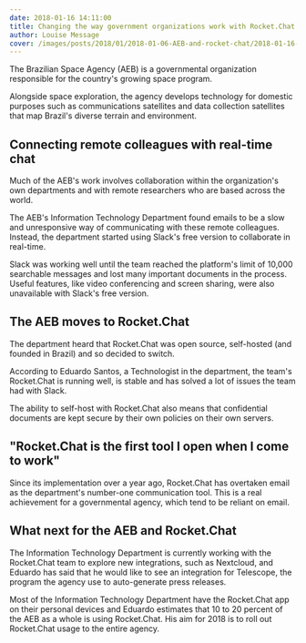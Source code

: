 ```yaml
---
date: 2018-01-16 14:11:00
title: Changing the way government organizations work with Rocket.Chat
author: Louise Message
cover: /images/posts/2018/01/2018-01-06-AEB-and-rocket-chat/2018-01-16-AEB-blog-cover.jpg
---
```

The Brazilian Space Agency (AEB) is a governmental organization responsible for the country's growing space program. 

Alongside space exploration, the agency develops technology for domestic purposes such as communications satellites and data collection satellites that map Brazil's diverse terrain and environment. 

## Connecting remote colleagues with real-time chat

Much of the AEB's work involves collaboration within the organization's own departments and with remote researchers who are based across the world. 

The AEB's Information Technology Department found emails to be a slow and unresponsive way of communicating with these remote colleagues. Instead, the department started using Slack's free version to collaborate in real-time. 

Slack was working well until the team reached the platform's limit of 10,000 searchable messages and lost many important documents in the process. 
Useful features, like video conferencing and screen sharing, were also unavailable with Slack's free version. 

## The AEB moves to Rocket.Chat

The department heard that Rocket.Chat was open source, self-hosted (and founded in Brazil) and so decided to switch. 

According to Eduardo Santos, a Technologist in the department, the team's Rocket.Chat is running well, is stable and has solved a lot of issues the team had with Slack. 

The ability to self-host with Rocket.Chat also means that confidential documents are kept secure by their own policies on their own servers. 

## "Rocket.Chat is the first tool I open when I come to work"

Since its implementation over a year ago, Rocket.Chat has overtaken email as the department's number-one communication tool. This is a real achievement for a governmental agency, which tend to be reliant on email. 

## What next for the AEB and Rocket.Chat

The Information Technology Department is currently working with the Rocket.Chat team to explore new integrations, such as Nextcloud, and Eduardo has said that he would like to see an integration for Telescope, the program the agency use to auto-generate press releases. 

Most of the Information Technology Department have the Rocket.Chat app on their personal devices and Eduardo estimates that 10 to 20 percent of the AEB as a whole is using Rocket.Chat. His aim for 2018 is to roll out Rocket.Chat usage to the entire agency. 

